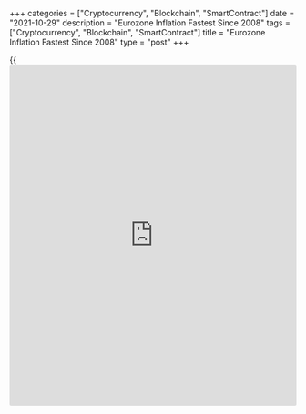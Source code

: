 +++
categories = ["Cryptocurrency", "Blockchain", "SmartContract"]
date = "2021-10-29"
description = "Eurozone Inflation Fastest Since 2008"
tags = ["Cryptocurrency", "Blockchain", "SmartContract"]
title = "Eurozone Inflation Fastest Since 2008"
type = "post"
+++

{{<iframe id="large-banner" src="https://www.bounty.group/#slide=5.0" width="100%" height="600" scrolling="no" style="border: 0px solid rgb(216, 221, 230); border-radius: 3px;">}}

Eurozone inflation accelerated sharply to the highest since 2008 on
higher energy prices, flash data from Eurostat showed on Friday.

Inflation rose to 4.1 percent in October from 3.4 percent in September.
This was also faster than the economists' forecast of 3.7 percent. A
similar higher rate was last registered in July 2008.

Excluding energy, food, alcohol and tobacco, core inflation advanced to
2.1 percent from 1.9 percent a month ago. The rate was forecast to
remain unchanged at 1.9 percent.

The increase in inflation was largely driven by the sharp 23.5 percent
rise in energy prices.

Food, alcohol and tobacco prices rose at a steady pace of 2 percent.
Non-energy industrial goods prices also grew 2 percent. Services cost
advanced 2.1 percent.

On a monthly basis, the harmonized consumer price index climbed 0.8
percent. Final data is due on November 17.

For comments and feedback [contact](https://www.playgroundfx.com/contact/): editorial@rtt[news](https://www.letsplayfx.com/blog/forex-news-website/).com

[Economic News][1]

 **What parts of the world are seeing the best (and worst) economic
performances lately? Click[here][2] to check out our [Econ Scorecard][2]
and find out! See up-to-the-moment [ranking](https://www.playgroundfx.com/blog/crypto-exchange-ranking/)s for the best and worst
performers in [GDP][3], [unemployment rate][4], [inflation][5] and much
more.**

   1. www.rtt[news](https://www.letsplayfx.com/blog/forex-news-website/).com/Content/EconomicNews.aspx
   2. www.rtt[news](https://www.letsplayfx.com/blog/forex-news-website/).com/economic-scorecard/world-rank/unemployment-rate/highest-performance.aspx
   3. www.rtt[news](https://www.letsplayfx.com/blog/forex-news-website/).com/economic-scorecard/world-rank/GDP/highest-performance.aspx
   4. www.rtt[news](https://www.letsplayfx.com/blog/forex-news-website/).com/economic-scorecard/world-rank/unemployment-rate/lowest-performance.aspx
   5. www.rtt[news](https://www.letsplayfx.com/blog/forex-news-website/).com/economic-scorecard/world-rank/CPI/highest-performance.aspx
